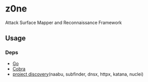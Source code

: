 # z0ne

Attack Surface Mapper and Reconnaissance Framework

## Usage

### Deps

- [Go](https://go.dev/)
- [Cobra](https://cobra.dev/)
- [project discovery](https://projectdiscovery.io/)(naabu, subfinder, dnsx, httpx, katana, nuclei)

